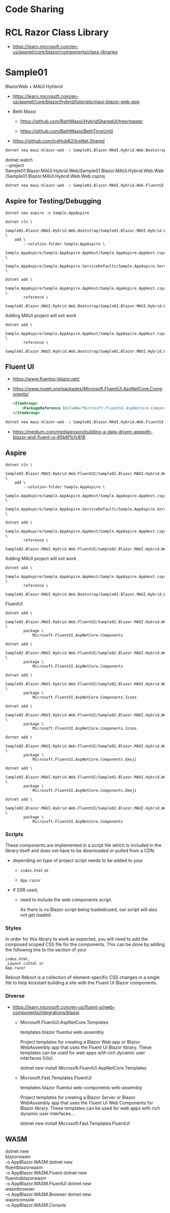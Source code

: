# Code Sharing

# RCL Razor Class Library

*   https://learn.microsoft.com/en-us/aspnet/core/blazor/components/class-libraries

# Sample01

BlazorWeb + MAUI Hyhbrid

*   https://learn.microsoft.com/en-us/aspnet/core/blazor/hybrid/tutorials/maui-blazor-web-app

*   Beth Massi

    *   https://github.com/BethMassi/HybridSharedUI/tree/master

    *   https://github.com/BethMassi/BethTimeUntil

*   https://github.com/iceHub82/IceNet.Shared

```bash
dotnet new maui-blazor-web -o Sample01.Blazor.MAUI.Hybrid.Web.Bootstrap
```

dotnet watch \
    --project \
        Sample01.Blazor.MAUI.Hybrid.Web/Sample01.Blazor.MAUI.Hybrid.Web.Web/Sample01.Blazor.MAUI.Hybrid.Web.Web.csproj


```bash
dotnet new maui-blazor-web -o Sample02.Blazor.MAUI.Hybrid.Web.FluentUI
```

## Aspire for Testing/Debugging

```
dotnet new aspire -o Sample.AppAspire
```

```
dotnet sln \
    Sample01.Blazor.MAUI.Hybrid.Web.Bootstrap/Sample01.Blazor.MAUI.Hybrid.Web.Bootstrap.sln  \
    add \
        --solution-folder Sample.AppAspire \
        Sample.AppAspire/Sample.AppAspire.AppHost/Sample.AppAspire.AppHost.csproj \
        Sample.AppAspire/Sample.AppAspire.ServiceDefaults/Sample.AppAspire.ServiceDefaults.csproj \
```

```
dotnet add \
    Sample.AppAspire/Sample.AppAspire.AppHost/Sample.AppAspire.AppHost.csproj \
        reference \
            Sample01.Blazor.MAUI.Hybrid.Web.Bootstrap/Sample01.Blazor.MAUI.Hybrid.Web.Bootstrap.Web/Sample01.Blazor.MAUI.Hybrid.Web.Bootstrap.Web.csproj
```

Adding MAUI project will not work

```
dotnet add \
    Sample.AppAspire/Sample.AppAspire.AppHost/Sample.AppAspire.AppHost.csproj \
        reference \
            Sample01.Blazor.MAUI.Hybrid.Web.Bootstrap/Sample01.Blazor.MAUI.Hybrid.Web.Bootstrap/Sample01.Blazor.MAUI.Hybrid.Web.Bootstrap.csproj

```


## Fluent UI

*   https://www.fluentui-blazor.net/

*   https://www.nuget.org/packages/Microsoft.FluentUI.AspNetCore.Components/

    ```xml
    <ItemGroup>
        <PackageReference Include="Microsoft.FluentUI.AspNetCore.Components" Version="4.8.0" />
    </ItemGroup>
    ```

```bash
dotnet new maui-blazor-web -o Sample02.Blazor.MAUI.Hybrid.Web.FluentUI
```

*   https://medium.com/medialesson/building-a-data-driven-appwith-blazor-and-fluent-ui-85b6f1cfc818

## Aspire

```
dotnet sln \
    Sample02.Blazor.MAUI.Hybrid.Web.FluentUI/Sample02.Blazor.MAUI.Hybrid.Web.FluentUI.sln  \
    add \
        --solution-folder Sample.AppAspire \
        Sample.AppAspire/Sample.AppAspire.AppHost/Sample.AppAspire.AppHost.csproj \
        Sample.AppAspire/Sample.AppAspire.ServiceDefaults/Sample.AppAspire.ServiceDefaults.csproj \
```

```
dotnet add \
    Sample.AppAspire/Sample.AppAspire.AppHost/Sample.AppAspire.AppHost.csproj \
        reference \
            Sample02.Blazor.MAUI.Hybrid.Web.FluentUI/Sample02.Blazor.MAUI.Hybrid.Web.FluentUI.Web/Sample02.Blazor.MAUI.Hybrid.Web.FluentUI.Web.csproj
```

Adding MAUI project will not work

```
dotnet add \
    Sample.AppAspire/Sample.AppAspire.AppHost/Sample.AppAspire.AppHost.csproj \
        reference \
            Sample01.Blazor.MAUI.Hybrid.Web.Bootstrap/Sample01.Blazor.MAUI.Hybrid.Web.Bootstrap/Sample01.Blazor.MAUI.Hybrid.Web.Bootstrap.csproj

```

FluentUI

```
dotnet add \
    Sample02.Blazor.MAUI.Hybrid.Web.FluentUI/Sample02.Blazor.MAUI.Hybrid.Web.FluentUI.Shared/Sample02.Blazor.MAUI.Hybrid.Web.FluentUI.Shared.csproj \
        package \
            Microsoft.FluentUI.AspNetCore.Components

dotnet add \
    Sample02.Blazor.MAUI.Hybrid.Web.FluentUI/Sample02.Blazor.MAUI.Hybrid.Web.FluentUI.Web/Sample02.Blazor.MAUI.Hybrid.Web.FluentUI.Web.csproj \
        package \
            Microsoft.FluentUI.AspNetCore.Components

dotnet add \
    Sample02.Blazor.MAUI.Hybrid.Web.FluentUI/Sample02.Blazor.MAUI.Hybrid.Web.FluentUI.Shared/Sample02.Blazor.MAUI.Hybrid.Web.FluentUI.Shared.csproj \
        package \
            Microsoft.FluentUI.AspNetCore.Components.Icons

dotnet add \
    Sample02.Blazor.MAUI.Hybrid.Web.FluentUI/Sample02.Blazor.MAUI.Hybrid.Web.FluentUI.Web/Sample02.Blazor.MAUI.Hybrid.Web.FluentUI.Web.csproj \
        package \
            Microsoft.FluentUI.AspNetCore.Components.Icons

dotnet add \
    Sample02.Blazor.MAUI.Hybrid.Web.FluentUI/Sample02.Blazor.MAUI.Hybrid.Web.FluentUI.Shared/Sample02.Blazor.MAUI.Hybrid.Web.FluentUI.Shared.csproj \
        package \
            Microsoft.FluentUI.AspNetCore.Components.Emoji

dotnet add \
    Sample02.Blazor.MAUI.Hybrid.Web.FluentUI/Sample02.Blazor.MAUI.Hybrid.Web.FluentUI.Web/Sample02.Blazor.MAUI.Hybrid.Web.FluentUI.Web.csproj \
        package \
            Microsoft.FluentUI.AspNetCore.Components.Emoji
```


```
dotnet add \
    Sample02.Blazor.MAUI.Hybrid.Web.FluentUI/Sample02.Blazor.MAUI.Hybrid.Web.FluentUI/Sample02.Blazor.MAUI.Hybrid.Web.FluentUI.csproj \
        package \
            Microsoft.FluentUI.AspNetCore.Components
```


### Scripts

These components are implemented in a script file which is included in the library itself and does 
not have to be downloaded or pulled from a CDN.

*   depending on type of project script needs to be added to your 

    *   `index.html` or 

    *   `App.razor` 

*   if SSR used,

    *   need to include the web components script. 
    
        As there is no Blazor script being loaded/used, our script will also not get loaded.

### Styles

In order for this library to work as expected, you will need to add the composed scoped CSS file 
for the components. This can be done by adding the following line to the <head> section of your 

    index.html, 
    _Layout.cshtml or 
    App.razor 
    
<link rel="stylesheet" href="{PROJECT_NAME}.styles.css" />

Reboot
Reboot is a collection of element-specific CSS changes in a single file to help kickstart building a site with the Fluent UI Blazor components.

<link rel="stylesheet" href="_content/Microsoft.FluentUI.AspNetCore.Components/css/reboot.css" />


### Diverse

*   https://learn.microsoft.com/en-us/fluent-ui/web-components/integrations/blazor

    *   Microsoft.FluentUI.AspNetCore.Templates

        templates blazor fluentui web-assembly

        Project templates for creating a Blazor Web app or Blazor WebAssembly app that uses the Fluent UI Blazor library. 
        These templates can be used for web apps with rich dynamic user interfaces (UIs).

        dotnet new install Microsoft.FluentUI.AspNetCore.Templates

    *   Microsoft.Fast.Templates.FluentUI

        templates blazor fluentui web-components web-assembly

        Project templates for creating a Blazor Server or Blazor WebAssembly app that uses the Fluent UI Web Components 
        for Blazor library. These templates can be used for web apps with rich dynamic user interfaces...

        dotnet new install Microsoft.Fast.Templates.FluentUI


## WASM

dotnet new \
    blazorwasm \
        -o AppBlazor.WASM
dotnet new \
    fluentblazorwasm \
        -o AppBlazor.WASM.Fluent
dotnet new \
    fluentuiblazorwasm \
        -o AppBlazor.WASM.FluentUI
dotnet new \
    wasmbrowser \
        -o AppBlazor.WASM.Browser
dotnet new \
    wasmconsole \
        -o AppBlazor.WASM.Console



